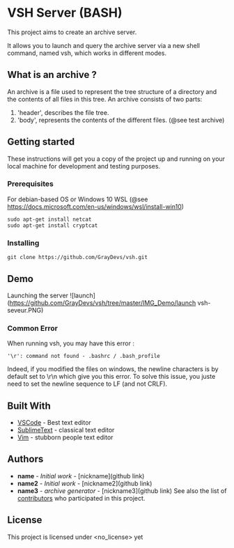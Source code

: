 # VSH Server (BASH)

This project aims to create an archive server.

It allows you to launch and query the archive server via a
new shell command, named vsh, which works in different modes.

## What is an archive ?

An archive is a file used to represent the tree structure of a directory and the contents of all files in this tree.
An archive consists of two parts:
1) 'header', describes the file tree.
2) 'body', represents the contents of the different files.
(@see test archive)

## Getting started

These instructions will get you a copy of the project up and running on your local machine for development and testing purposes. 

### Prerequisites

For debian-based OS or Windows 10 WSL
(@see https://docs.microsoft.com/en-us/windows/wsl/install-win10)
```
sudo apt-get install netcat
sudo apt-get install cryptcat
```

### Installing
```
git clone https://github.com/GrayDevs/vsh.git
```

## Demo

Launching the server
![launch](https://github.com/GrayDevs/vsh/tree/master/IMG_Demo/launch vsh-seveur.PNG)

### Common Error

When running vsh, you may have this error :
```
'\r': command not found - .bashrc / .bash_profile
```
Indeed, if you modified the files on windows, the newline characters is by default set to \r\n which give you this error.
To solve this issue, you juste need to set the newline sequence to LF (and not CRLF).

## Built With
* [VSCode](https://code.visualstudio.com/) - Best text editor
* [SublimeText](http://www.sublimetext.com/) - classical text editor
* [Vim](https://github.com/vim/vim) - stubborn people text editor

## Authors
* **name** - *Initial work* - [nickname](github link)
* **name2** - *Initial work* - [nickname2](github link)
* **name3** - *archive generator* - [nickname3](github link)
See also the list of [contributors](https://github.com/your/project/contributors) who participated in this project.

## License

This project is licensed under <no_license> yet

